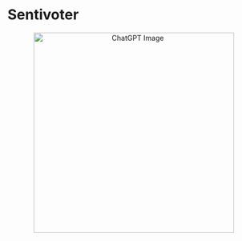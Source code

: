 # Sentivoter

<div align="center">
  <img src="https://github.com/user-attachments/assets/84e72f49-2c17-4ac8-a193-92f0e0f17312" alt="ChatGPT Image" width="400"/>
</div>

